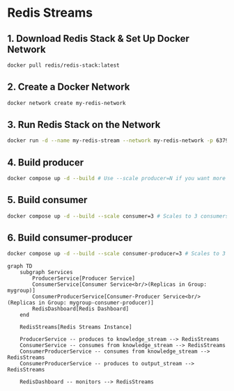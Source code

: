 # Redis Streams

## 1. Download Redis Stack & Set Up Docker Network

```bash
docker pull redis/redis-stack:latest
```

## 2. Create a Docker Network

```bash
docker network create my-redis-network
```

## 3. Run Redis Stack on the Network

```bash
docker run -d --name my-redis-stream --network my-redis-network -p 6379:6379 -p 8001:8001 redis/redis-stack:latest
```

## 4. Build producer

```bash
docker compose up -d --build # Use --scale producer=N if you want more instances than specified in replicas
```

## 5. Build consumer

```bash
docker compose up -d --build --scale consumer=3 # Scales to 3 consumers, overriding replicas if different
```

## 6. Build consumer-producer

```bash
docker compose up -d --build --scale consumer-producer=3 # Scales to 3 consumer-producers, overriding replicas if different
```

```mermaid
graph TD
    subgraph Services
        ProducerService[Producer Service]
        ConsumerService[Consumer Service<br/>(Replicas in Group: mygroup)]
        ConsumerProducerService[Consumer-Producer Service<br/>(Replicas in Group: mygroup-consumer-producer)]
        RedisDashboard[Redis Dashboard]
    end

    RedisStreams[Redis Streams Instance]

    ProducerService -- produces to knowledge_stream --> RedisStreams
    ConsumerService -- consumes from knowledge_stream --> RedisStreams
    ConsumerProducerService -- consumes from knowledge_stream --> RedisStreams
    ConsumerProducerService -- produces to output_stream --> RedisStreams

    RedisDashboard -- monitors --> RedisStreams
```
